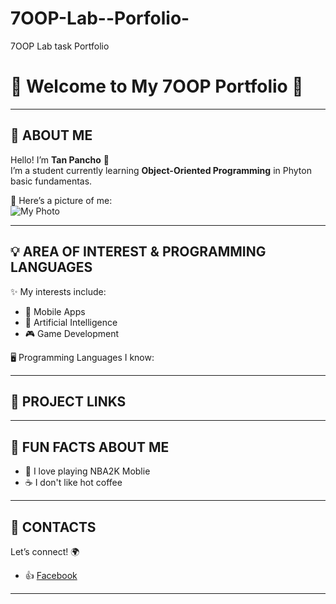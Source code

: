 # 7OOP-Lab--Porfolio-
7OOP Lab task Portfolio 

# 🌟 Welcome to My 7OOP Portfolio 🌟

---

## 👤 ABOUT ME
Hello! I’m **Tan Pancho** 👋  
I’m a student currently learning **Object-Oriented Programming** in Phyton basic fundamentas. 

📸 Here’s a picture of me:  
![My Photo](photo.jpg)  

---

## 💡 AREA OF INTEREST & PROGRAMMING LANGUAGES
✨ My interests include:  
- 📱 Mobile Apps  
- 🤖 Artificial Intelligence  
- 🎮 Game Development  

🖥️ Programming Languages I know:  

---

## 📂 PROJECT LINKS

---

## 🎉 FUN FACTS ABOUT ME
- 🏀 I love playing NBA2K Moblie    
- ☕ I don't like hot coffee

---

## 📱 CONTACTS
Let’s connect! 🌍  
- 👍 [Facebook](https://facebook.com/09632213477)  

---

